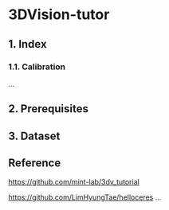 # 3DVision-tutor
## 1. Index
### 1.1. Calibration
...
## 2. Prerequisites
<!-- ROS-noetic, OpenCV, Eigen, Ceres, DBoW2,  -->
## 3. Dataset
<!-- Kitti -->
## Reference
https://github.com/mint-lab/3dv_tutorial

https://github.com/LimHyungTae/helloceres
...
